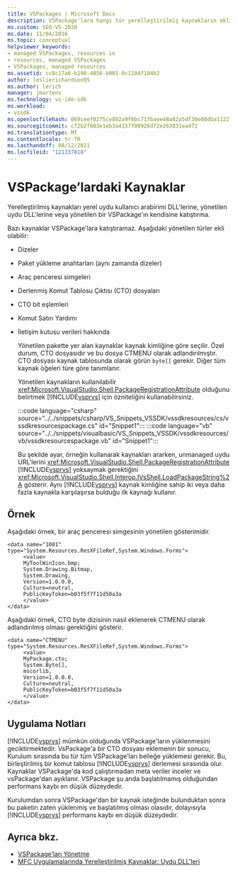 ```yaml
---
title: VSPackages | Microsoft Docs
description: VSPackage'lara hangi tür yerelleştirilmiş kaynakların ekli olduğunu öğrenin. Kaynakları yerel uydu kullanıcı arabirimi DLL'lere veya yönetilen uydu DLL'lere de katıştırmanız gerekir.
ms.custom: SEO-VS-2020
ms.date: 11/04/2016
ms.topic: conceptual
helpviewer_keywords:
- managed VSPackages, resources in
- resources, managed VSPackages
- VSPackages, managed resources
ms.assetid: cc8c17a6-b190-4856-b001-0c1104f104b2
author: leslierichardson95
ms.author: lerich
manager: jmartens
ms.technology: vs-ide-sdk
ms.workload:
- vssdk
ms.openlocfilehash: 069ceef0275ce802a9f6bc717baee48a82a5df30e08dba1122f75ea429c2cac8
ms.sourcegitcommit: c72b2f603e1eb3a4157f00926df2e263831ea472
ms.translationtype: MT
ms.contentlocale: tr-TR
ms.lasthandoff: 08/12/2021
ms.locfileid: "121337818"
---
```

# <a name="resources-in-vspackages"></a>VSPackage’lardaki Kaynaklar
Yerelleştirilmiş kaynakları yerel uydu kullanıcı arabirimi DLL'lerine, yönetilen uydu DLL'lerine veya yönetilen bir VSPackage'ın kendisine katıştırma.

 Bazı kaynaklar VSPackage'lara katıştıramaz. Aşağıdaki yönetilen türler ekli olabilir:

- Dizeler

- Paket yükleme anahtarları (aynı zamanda dizeler)

- Araç penceresi simgeleri

- Derlenmiş Komut Tablosu Çıktısı (CTO) dosyaları

- CTO bit eşlemleri

- Komut Satırı Yardımı

- İletişim kutusu verileri hakkında

  Yönetilen pakette yer alan kaynaklar kaynak kimliğine göre seçilir. Özel durum, CTO dosyasıdır ve bu dosya CTMENU olarak adlandırılmıştır. CTO dosyası kaynak tablosunda olarak görün `byte[]` gerekir. Diğer tüm kaynak öğeleri türe göre tanımlanır.

  Yönetilen kaynakların kullanılabilir <xref:Microsoft.VisualStudio.Shell.PackageRegistrationAttribute> olduğunu belirtmek [!INCLUDE[vsprvs](../../code-quality/includes/vsprvs_md.md)] için özniteliğini kullanabilirsiniz.

  :::code language="csharp" source="../../snippets/csharp/VS_Snippets_VSSDK/vssdkresources/cs/vssdkresourcespackage.cs" id="Snippet1":::
  :::code language="vb" source="../../snippets/visualbasic/VS_Snippets_VSSDK/vssdkresources/vb/vssdkresourcespackage.vb" id="Snippet1":::

  Bu şekilde ayar, örneğin kullanarak kaynakları ararken, unmanaged uydu URL'lerini <xref:Microsoft.VisualStudio.Shell.PackageRegistrationAttribute> [!INCLUDE[vsprvs](../../code-quality/includes/vsprvs_md.md)] yoksaymak gerektiğini <xref:Microsoft.VisualStudio.Shell.Interop.IVsShell.LoadPackageString%2A> gösterir. Aynı [!INCLUDE[vsprvs](../../code-quality/includes/vsprvs_md.md)] kaynak kimliğine sahip iki veya daha fazla kaynakla karşılaşırsa bulduğu ilk kaynağı kullanır.

## <a name="example"></a>Örnek
 Aşağıdaki örnek, bir araç penceresi simgesinin yönetilen gösterimidir.

```
<data name="1001"
type="System.Resources.ResXFileRef,System.Windows.Forms">
     <value>
     MyToolWinIcon.bmp;
     System.Drawing.Bitmap,
     System.Drawing,
     Version=1.0.0.0,
     Culture=neutral,
     PublicKeyToken=b03f5f7f11d50a3a
     </value>
</data>
```

 Aşağıdaki örnek, CTO byte dizisinin nasıl eklenerek CTMENU olarak adlandırılmış olması gerektiğini gösterir.

```
<data name="CTMENU"
type="System.Resources.ResXFileRef,System.Windows.Forms">
     <value>
     MyPackage.cto;
     System.Byte[],
     mscorlib,
     Version=1.0.0.0,
     Culture=neutral,
     PublicKeyToken=b03f5f7f11d50a3a
     </value>
</data>
```

## <a name="implementation-notes"></a>Uygulama Notları
 [!INCLUDE[vsprvs](../../code-quality/includes/vsprvs_md.md)] mümkün olduğunda VSPackage'ların yüklenmesini geciktirmektedir. VsPackage'a bir CTO dosyası eklemenin bir sonucu, Kurulum sırasında bu tür tüm VSPackage'ları belleğe yüklemesi gerekir. Bu, birleştirilmiş bir komut tablosu [!INCLUDE[vsprvs](../../code-quality/includes/vsprvs_md.md)] derlemesi sırasında olur. Kaynaklar VSPackage'da kod çalıştırmadan meta veriler inceler ve vsPackage'dan ayıklanır. VSPackage şu anda başlatılmamış olduğundan performans kaybı en düşük düzeydedir.

 Kurulumdan sonra VSPackage'dan bir kaynak isteğinde bulunduktan sonra bu paketin zaten yüklenmiş ve başlatılmış olması olasıdır, dolayısıyla [!INCLUDE[vsprvs](../../code-quality/includes/vsprvs_md.md)] performans kaybı en düşük düzeydedir.

## <a name="see-also"></a>Ayrıca bkz.
- [VSPackage’ları Yönetme](../../extensibility/managing-vspackages.md)
- [MFC Uygulamalarında Yerelleştirilmiş Kaynaklar: Uydu DLL'leri](/cpp/build/localized-resources-in-mfc-applications-satellite-dlls)
